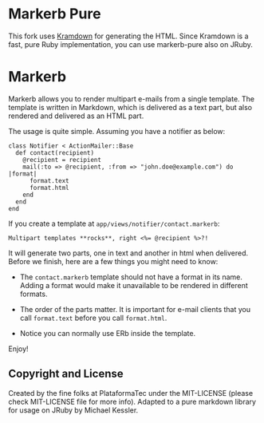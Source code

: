 # Markerb Pure

This fork uses [Kramdown](https://github.com/gettalong/kramdown) for generating the HTML. 
Since Kramdown is a fast, pure Ruby implementation, you can use markerb-pure also on JRuby.

# Markerb

Markerb allows you to render multipart e-mails from a single template.
The template is written in Markdown, which is delivered as a text part, but also rendered and delivered as an HTML part.

The usage is quite simple. Assuming you have a notifier as below:

    class Notifier < ActionMailer::Base
      def contact(recipient)
        @recipient = recipient
        mail(:to => @recipient, :from => "john.doe@example.com") do |format|
          format.text
          format.html
        end
      end
    end

If you create a template at `app/views/notifier/contact.markerb`:

    Multipart templates **rocks**, right <%= @recipient %>?!

It will generate two parts, one in text and another in html when delivered. Before we finish, here are a few things you might need to know:

* The `contact.markerb` template should not have a format in its name. Adding a format would make it unavailable to be rendered in different formats.

* The order of the parts matter. It is important for e-mail clients that you call `format.text` before you call `format.html`.

* Notice you can normally use ERb inside the template.

Enjoy!

## Copyright and License

Created by the fine folks at PlataformaTec under the MIT-LICENSE (please check MIT-LICENSE file for more info).
Adapted to a pure markdown library for usage on JRuby by Michael Kessler.
